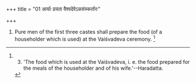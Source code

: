 +++
title = "01 आर्याः प्रयता वैश्वदेवेऽन्नसंस्कर्तारः"

+++
1. Pure men of the first three castes shall prepare the food (of a householder which is used) at the Vaiśvadeva ceremony. [^1] 


[^1]:  3. 'The food which is used at the Vaiśvadeva, i. e. the food prepared for the meals of the householder and of his wife.'--Haradatta.
